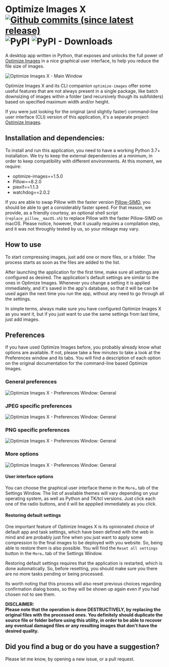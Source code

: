 # Optimize Images X [![Github commits (since latest release)](https://img.shields.io/github/commits-since/victordomingos/optimize-images-x/latest.svg)](https://github.com/victordomingos/optimize-images-x) ![PyPI](https://img.shields.io/pypi/v/optimize-images-x) ![PyPI - Downloads](https://img.shields.io/pypi/dm/optimize-images-x)
A desktop app written in Python, that exposes and unlocks the full power of 
[Optimize Images](https://github.com/victordomingos/optimize-images) in a nice 
graphical user interface, to help you reduce the file size of images.

![Optimize Images X - Main Window](https://github.com/victordomingos/optimize-images-x/blob/main/screenshots/optimize-images-x_main-window.png?raw=true)

Optimize Images X and its CLI companion `optimize-images` offer some useful 
features that are not always present in a single package, like batch downsizing 
of images within a folder (and recursively though its 
subfolders) based on specified maximum width and/or height.

If you were just looking for the original (and slightly faster) command-line 
user interface (CLI) version of this application, it's a separate project: 
[Optimize Images](https://github.com/victordomingos/optimize-images). 

## Installation and dependencies:

To install and run this application, you need to have a working
Python 3.7+ installation. We try to keep the external dependencies at a minimum, 
in order to keep compatibility with different  environments. At this moment, we 
require:

  - optimize-images==1.5.0
  - Pillow==8.2.0
  - piexif==1.1.3
  - watchdog==2.0.2
  

If you are able to swap Pillow with the faster version 
[Pillow-SIMD](https://github.com/uploadcare/pillow-simd), you should be able
to get a considerably faster speed. For that reason, we provide, as a 
friendly courtesy, an optional shell script (`replace_pillow__macOS.sh`) to 
replace Pillow with the faster Pillow-SIMD on macOS. Please notice, however, 
that it usually requires a compilation step, and it was not throughly tested 
by us, so your mileage may vary.


## How to use

To start compressing images, just add one or more files, or a folder. The 
process starts as soon as the files are added to the list.

After launching the application for the first time, make sure all settings are 
configured as desired. The application's default settings are similar to the 
ones in Optimize Images. Whenever you change a setting it is applied 
immediately, and it's saved in the app's database, so that it will be can be 
used again the next time you run the app, without any need to go through all the 
settings. 

In simple terms, always make sure you have configured Optimize Images X as you 
want it, but if you just want to use the same settings from last time, just add 
images.

## Preferences

If you have used Optimize Images before, you probably already know what options 
are available. If not, please take a few minutes to take a look at the 
Preferences window and its tabs. You will find a description of each option on 
the original documentation for the command-line based Optimize Images. 

### General preferences
![Optimize Images X - Preferences Window: General](https://github.com/victordomingos/optimize-images-x/raw/main/screenshots/optimize-images-x_prefs_general.png)

### JPEG specific preferences
![Optimize Images X - Preferences Window: General](https://github.com/victordomingos/optimize-images-x/raw/main/screenshots/optimize-images-x_prefs_jpeg.png)

### PNG specific preferences
![Optimize Images X - Preferences Window: General](https://github.com/victordomingos/optimize-images-x/raw/main/screenshots/optimize-images-x_prefs_png.png)


### More options
![Optimize Images X - Preferences Window: General](https://github.com/victordomingos/optimize-images-x/raw/main/screenshots/optimize-images-x_prefs_more.png)


#### User interface options

You can choose the graphical user interface theme in the `More…` tab of the 
Settings Window. The list of available themes will vary depending on your 
operating system, as well as Python and TK/tcl versions. Just click each one of 
the radio buttons, and it will be appplied immediately as you click.


#### Restoring default settings

One important feature of Optimize Images X is its opinionated choice of default 
app and task settings, which have been defined with the web in mind and are 
probably just fine when you just want to apply some compression to the final 
images to be deployed with you website. So, being able to restore them is also 
possible. You will find the `Reset all settings` button in the `More…` tab of 
the Settings Window. 

Restoring default settings requires that the application is restarted, which is 
done automatically. So, before resetting, you should make sure you there are no 
more tasks pending or being processed.

Its worth noting that this process will also reset previous choices regarding 
confirmation dialog boxes, so they will be shown up again even if you had chosen 
not to see them.

**DISCLAIMER:  
Please note that the operation is done DESTRUCTIVELY, by replacing the
original files with the processed ones. You definitely should duplicate the
source file or folder before using this utility, in order to be able to
recover any eventual damaged files or any resulting images that don't have the
desired quality.**
  
  
## Did you find a bug or do you have a suggestion?

Please let me know, by opening a new issue, or a pull request.

